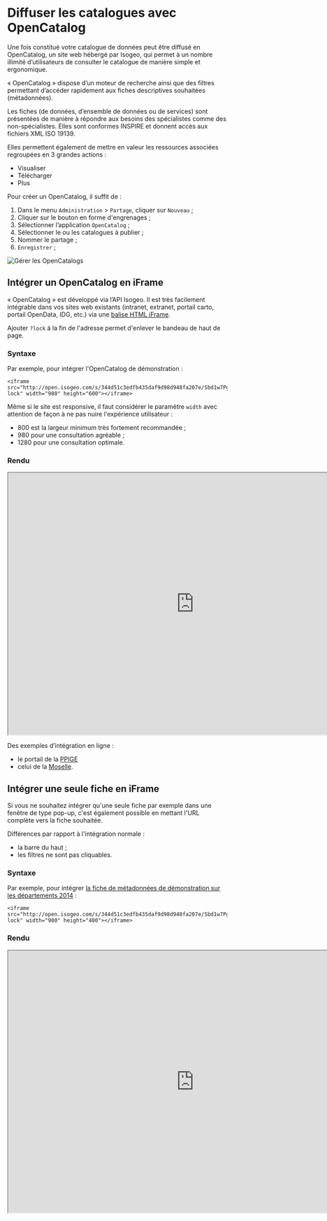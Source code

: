 # Diffuser les catalogues avec OpenCatalog

Une fois constitué votre catalogue de données peut être diffusé en OpenCatalog, un site web hébergé par Isogeo, qui permet à un nombre illimité d’utilisateurs de consulter le catalogue de manière simple et ergonomique.

« OpenCatalog » dispose d’un moteur de recherche ainsi que des filtres permettant d’accéder rapidement aux fiches descriptives  souhaitées (métadonnées).

Les fiches (de données, d’ensemble de données ou de services) sont présentées de manière à répondre aux besoins des spécialistes comme des non-spécialistes. Elles sont conformes INSPIRE et donnent accès aux fichiers XML ISO 19139.

Elles permettent également de mettre en valeur les ressources associées regroupées en 3 grandes actions :
* Visualiser
* Télécharger
* Plus

Pour créer un OpenCatalog, il suffit de :

1.	Dans le menu `Administration`  > `Partage`, cliquer sur `Nouveau` ;
2.	Cliquer sur le bouton en forme d'engrenages ;
3.	Sélectionner l’application `OpenCatalog` ;
4.	Sélectionner le ou les catalogues à publier ;
5.	Nommer le partage ;
6.	`Enregistrer` ;

![Gérer les OpenCatalogs](/images/adm_shares_OC_edit.png "Diffuser les catalogues via les OpenCatalogs")


## Intégrer un OpenCatalog en iFrame

« OpenCatalog » est développé via l’API Isogeo. Il est très facilement intégrable dans vos sites web existants (intranet, extranet, portail carto, portail OpenData, IDG, etc.) via une [balise HTML iFrame](http://www.w3schools.com/tags/tag_iframe.asp).

Ajouter `?lock` à la fin de l'adresse permet d'enlever le bandeau de haut de page.

### Syntaxe

Par exemple, pour intégrer l'OpenCatalog de démonstration :

```
<iframe src="http://open.isogeo.com/s/344d51c3edfb435daf9d98d948fa207e/Sbd1w7PgqE8n7LDq3azRqNhiMHZf0?lock" width="980" height="600"></iframe>
```

Même si le site est responsive, il faut considérer le paramètre  `width` avec attention de façon à ne pas nuire  l'expérience utilisateur :
* 800 est la largeur minimum très fortement recommandée ;
* 980 pour une consultation agréable ;
* 1280 pour une consultation optimale.

### Rendu

<iframe src="http://open.isogeo.com/s/344d51c3edfb435daf9d98d948fa207e/Sbd1w7PgqE8n7LDq3azRqNhiMHZf0?lock" width=850 height="600"></iframe>

Des exemples d’intégration en ligne :
* le portail de la [PPIGE](http://www.ppige-npdc.fr/geocatalogue/)
* celui de la [Moselle](http://www.moselleinfogeo.fr/infogeo/isogeo).

## Intégrer une seule fiche en iFrame

Si vous ne souhaitez intégrer qu'une seule fiche par exemple dans une fenêtre de type pop-up, c'est également possible en mettant l'URL complète vers la fiche souhaitée.

Différences par rapport à l'intégration normale :
* la barre du haut ;
* les filtres ne sont pas cliquables.

### Syntaxe

Par exemple, pour intégrer [la fiche de métadonnées de démonstration sur les départements 2014](http://open.isogeo.com/s/344d51c3edfb435daf9d98d948fa207e/Sbd1w7PgqE8n7LDq3azRqNhiMHZf0/m/754209f115c040a48d43ffc262b16500) :

```
<iframe src="http://open.isogeo.com/s/344d51c3edfb435daf9d98d948fa207e/Sbd1w7PgqE8n7LDq3azRqNhiMHZf0/m/754209f115c040a48d43ffc262b16500?lock" width="980" height="400"></iframe>
```

### Rendu

<iframe src="http://open.isogeo.com/s/344d51c3edfb435daf9d98d948fa207e/Sbd1w7PgqE8n7LDq3azRqNhiMHZf0/m/754209f115c040a48d43ffc262b16500?lock" width="850" height="600"></iframe>
